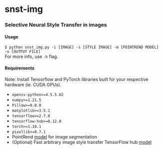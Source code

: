 # snst-img
### Selective Neural Style Transfer in images

#### Usage
`$ python snst_img.py -i [IMAGE] -s [STYLE IMAGE] -m [POINTREND MODEL] -o [OUTPUT FILE]` \
For more info, use `-h` flag.

#### Requirements
Note: Install Tensorflow and PyTorch libraries built for your respective hardware (ie. CUDA GPUs).
* `opencv-python>=4.5.5.62`
* `numpy>=1.21.5`
* `Pillow>=9.0.0`
* `matplotlib>=3.5.1`
* `tensorflow>=2.7.0`
* `tensorflow-hub>=0.12.0`
* `torch>=1.10.1`
* `pixellib>=0.7.1`
* PointRend [model](https://github.com/ayoolaolafenwa/PixelLib/releases/download/0.2.0/pointrend_resnet50.pkl) for image segmentation
* (Optional) Fast arbitrary image style transfer TensorFlow hub [model](https://tfhub.dev/google/magenta/arbitrary-image-stylization-v1-256/2?tf-hub-format=compressed)
